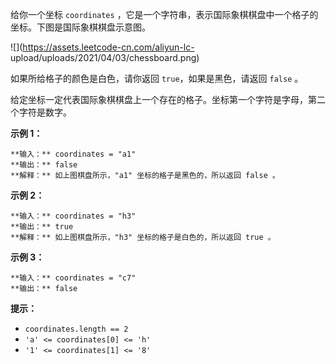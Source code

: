 给你一个坐标 `coordinates` ，它是一个字符串，表示国际象棋棋盘中一个格子的坐标。下图是国际象棋棋盘示意图。

![](https://assets.leetcode-cn.com/aliyun-lc-
upload/uploads/2021/04/03/chessboard.png)

如果所给格子的颜色是白色，请你返回 `true`，如果是黑色，请返回 `false` 。

给定坐标一定代表国际象棋棋盘上一个存在的格子。坐标第一个字符是字母，第二个字符是数字。

**示例 1：**

    
    
    **输入：** coordinates = "a1"
    **输出：** false
    **解释：** 如上图棋盘所示，"a1" 坐标的格子是黑色的，所以返回 false 。
    

**示例 2：**

    
    
    **输入：** coordinates = "h3"
    **输出：** true
    **解释：** 如上图棋盘所示，"h3" 坐标的格子是白色的，所以返回 true 。
    

**示例 3：**

    
    
    **输入：** coordinates = "c7"
    **输出：** false
    

**提示：**

  * `coordinates.length == 2`
  * `'a' <= coordinates[0] <= 'h'`
  * `'1' <= coordinates[1] <= '8'`

